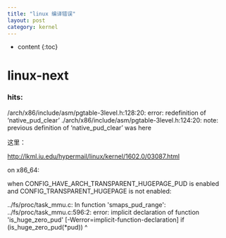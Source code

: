 ```yaml
---
title: "linux 编译错误"
layout: post
category: kernel
---
```


* content
{:toc}

# linux-next

 ### hits:

/arch/x86/include/asm/pgtable-3level.h:128:20: error: redefinition of ‘native_pud_clear’
./arch/x86/include/asm/pgtable-3level.h:124:20: note: previous definition of ‘native_pud_clear’ was here

这里：

http://lkml.iu.edu/hypermail/linux/kernel/1602.0/03087.html

on x86_64:

when CONFIG_HAVE_ARCH_TRANSPARENT_HUGEPAGE_PUD is enabled
and CONFIG_TRANSPARENT_HUGEPAGE is not enabled:

../fs/proc/task_mmu.c: In function 'smaps_pud_range':
../fs/proc/task_mmu.c:596:2: error: implicit declaration of function 'is_huge_zero_pud' [-Werror=implicit-function-declaration]
if (is_huge_zero_pud(*pud))
^
